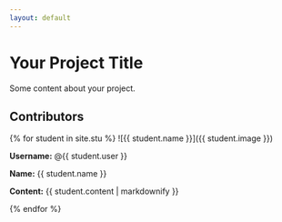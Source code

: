 ```yaml
---
layout: default
---
```


# Your Project Title

Some content about your project.

## Contributors

{% for student in site.stu %}
![{{ student.name }}]({{ student.image }})

**Username:** @{{ student.user }}

**Name:** {{ student.name }}

**Content:** {{ student.content | markdownify }}

{% endfor %}
